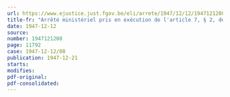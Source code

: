 ```yaml
---
url: https://www.ejustice.just.fgov.be/eli/arrete/1947/12/12/1947121208/justel
title-fr: "Arrêté ministériel pris en exécution de l'article 7, § 2, de la loi du 20 août 1947"
date: 1947-12-12
source:
number: 1947121208
page: 11792
case: 1947-12-12/08
publication: 1947-12-21
starts:
modifies:
pdf-original:
pdf-consolidated:
---
```


